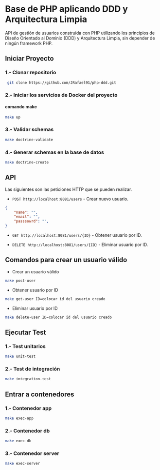# Base de PHP aplicando DDD y Arquitectura Limpia

API de gestión de usuarios construida con PHP utilizando los principios de Diseño Orientado al Dominio (DDD) y Arquitectura Limpia, sin depender de ningún framework PHP.


## Iniciar Proyecto

### 1.- Clonar repositorio
```bash
 git clone https://github.com/JRafael91/php-ddd.git
```
### 2.- Iniciar los servicios de Docker del proyecto

#### comando make
```bash
make up
```

### 3.- Validar schemas
```bash
make doctrine-validate
```

### 4.- Generar schemas en la base de datos
```bash
make doctrine-create
```
## API
Las siguientes son las peticiones HTTP que se pueden realizar.

- `POST http://localhost:8081/users` - Crear nuevo usuario.
```json
{
	"name": "",
	"email": "",
	"passsowrd": "",
}
```

- `GET http://localhost:8081/users/{ID}` - Obtener usuario por ID.

- `DELETE http://localhost:8081/users/{ID}` - Eliminar usuario por ID.

## Comandos para crear un usuario válido

- Crear un usuario válido
```bash
make post-user
```

- Obtener usuario por ID
```bash
make get-user ID=colocar id del usuario creado
```

- Eliminar usuario por ID
```bash
make delete-user ID=colocar id del usuario creado
```

## Ejecutar Test

### 1.- Test unitarios
```bash
make unit-test
```

### 2.- Test de integración
```bash
make integration-test
```

## Entrar a contenedores

### 1.- Contenedor app
```bash
make exec-app
```

### 2.- Contenedor db
```bash
make exec-db
```

### 3.- Contenedor server
```bash
make exec-server
```